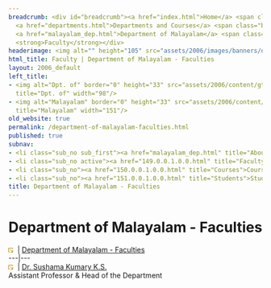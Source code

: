 ```yaml
---
breadcrumb: <div id="breadcrumb"><a href="index.html">Home</a> <span class="breadcrumb_spacer">&gt;</span>
  <a href="departments.html">Departments and Courses</a> <span class="breadcrumb_spacer">&gt;</span>
  <a href="malayalam_dep.html">Department of Malayalam</a> <span class="breadcrumb_spacer">&gt;</span>
  <strong>Faculty</strong></div>
headerimage: <img alt="" height="105" src="assets/2006/images/banners/departments.jpg" width="472"/>
html_title: Faculty | Department of Malayalam - Faculties
layout: 2006_default
left_title:
- <img alt="Dpt. of" border="0" height="33" src="assets/2006/content/gt/fcb6421c7c62628408190d4ca84029e5.png"
  title="Dpt. of" width="98"/>
- <img alt="Malayalam" border="0" height="33" src="assets/2006/content/gt/66593839918d379853d8e326b58222c5.png"
  title="Malayalam" width="151"/>
old_website: true
permalink: /department-of-malayalam-faculties.html
published: true
subnav:
- <li class="sub_no sub_first"><a href="malayalam_dep.html" title="About">About</a></li>
- <li class="sub_no active"><a href="149.0.0.1.0.0.html" title="Faculty">Faculty</a></li>
- <li class="sub_no"><a href="150.0.0.1.0.0.html" title="Courses">Courses</a></li>
- <li class="sub_no"><a href="151.0.0.1.0.0.html" title="Students">Students</a></li>
title: Department of Malayalam - Faculties
---
```


# Department of Malayalam - Faculties

![](assets/2006/img/article/intlink_1.gif)![](assets/2006/img/leer.gif) | [Department of Malayalam -
Faculties](department-of-malayalam-faculties.html)  
---|---  
![](assets/2006/img/article/intlink_1.gif)![](assets/2006/img/leer.gif) | [Dr. Sushama Kumary
K.S.](sushama-mal.html)  
Assistant Professor & Head of the Department